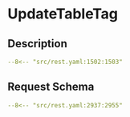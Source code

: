 # UpdateTableTag

## Description

```yaml
--8<-- "src/rest.yaml:1502:1503"
```

## Request Schema

```yaml
--8<-- "src/rest.yaml:2937:2955"
```